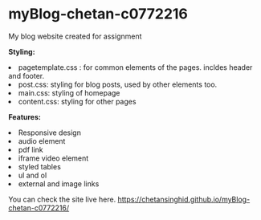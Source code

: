 # myBlog-chetan-c0772216
My blog website created for assignment


<b>Styling:</b>
<li>pagetemplate.css : for common elements of the pages. incldes header and footer.
<li>post.css: styling for blog posts, used by other elements too.
<li>main.css: styling of homepage
<li>content.css: styling for other pages

<b>Features:</b>
<li>Responsive design
<li>audio element
<li>pdf link
<li>iframe video element
<li>styled tables
<li>ul and ol
<li>external and image links

You can check the site live here.
https://chetansinghid.github.io/myBlog-chetan-c0772216/
